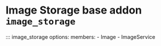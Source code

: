 # Image Storage base addon `image_storage`

::: image_storage
    options:
        members:
            - Image
            - ImageService


